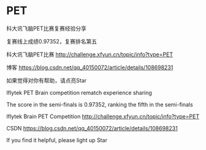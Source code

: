 # PET

科大讯飞脑PET比赛复赛经验分享 

复赛线上成绩0.97352，复赛排名第五

科大讯飞脑PET比赛
http://challenge.xfyun.cn/topic/info?type=PET

博客
https://blog.csdn.net/qq_40150072/article/details/108698231

如果觉得对你有帮助，请点亮Star


Iflytek PET Brain competition rematch experience sharing

The score in the semi-finals is 0.97352, ranking the fifth in the semi-finals

Iflytek Brain PET Competition
http://challenge.xfyun.cn/topic/info?type=PET

CSDN
https://blog.csdn.net/qq_40150072/article/details/108698231

If you find it helpful, please light up Star
